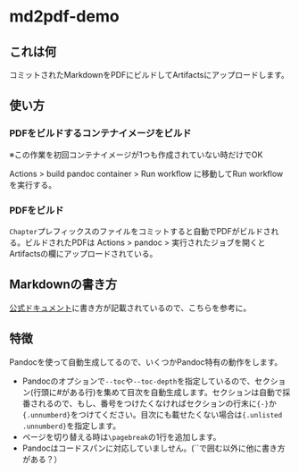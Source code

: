 # md2pdf-demo

## これは何

コミットされたMarkdownをPDFにビルドしてArtifactsにアップロードします。

## 使い方

### PDFをビルドするコンテナイメージをビルド

※この作業を初回コンテナイメージが1つも作成されていない時だけでOK

Actions > build pandoc container > Run workflow に移動してRun workflowを実行する。

### PDFをビルド

`Chapter`プレフィックスのファイルをコミットすると自動でPDFがビルドされる。ビルドされたPDFは Actions > pandoc > 実行されたジョブを開くとArtifactsの欄にアップロードされている。

## Markdownの書き方

[公式ドキュメント](https://pandoc-doc-ja.readthedocs.io/ja/latest/users-guide.html#pandocs-markdown)に書き方が記載されているので、こちらを参考に。

## 特徴

Pandocを使って自動生成してるので、いくつかPandoc特有の動作をします。

- Pandocのオプションで`--toc`や`--toc-depth`を指定しているので、セクション(行頭に#がある行)を集めて目次を自動生成します。セクションは自動で採番されるので、もし、番号をつけたくなければセクションの行末に`{-}`か`{.unnumberd}`をつけてください。目次にも載せたくない場合は`{.unlisted .unnumberd}`を指定します。
- ページを切り替える時は`\pagebreak`の1行を追加します。
- Pandocはコードスパンに対応していましせん。(``で囲む以外に他に書き方がある？）
